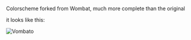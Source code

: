 Colorscheme forked from Wombat, much more complete than the original

it looks like this:

![Vombato](https://github.com/molok/vim-vombato-colorscheme/raw/master/img/vombato.png)
